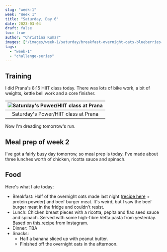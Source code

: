 ```yaml
---
slug: "week-1"
week: "Week 1"
title: "Saturday, Day 6"
date: 2023-03-04
draft: false
toc: true
author: "Christina Kumar"
images: ["/images/week-1/saturday/breakfast-overnight-oats-blueberries-hazelnut.jpg", "/images/week-1/saturday/breakfast-beef-burger.jpg", "/images/week-1/saturday/lunch-chicken-ricotta-spinach-pasta.jpg", "/images/week-1/saturday/breakfast-banana-peanut-butter.jpg"]
tags:
  - "week-1"
  - "challenge-series"
---
```


## Training
I did Prana's 8:15 HIIT class today. There was lots of bike work, a bit of weights, kettle bell work and a core finisher. 

|![Saturday's Power/HIIT class at Prana](/images/week-1/saturday/workout-hiit.jpg)|
|:-:|
|Saturday's Power/HIIT class at Prana|

Now I'm dreading tomorrow's run.

## Meal prep of week 2
I've got a fairly busy day tomorrow, so meal prep is today. I've made about three lunches worth of chicken, ricotta sauce and spinach.

## Food
Here's what I ate today:

- Breakfast: Half of the overnight oats made last night ([recipe here](https://feelgoodfoodie.net/recipe/overnight-oats/) + protein powder) and beef burger meat. It's weird, but I saw the beef burger meat in the fridge and couldn't resist.
- Lunch: Chicken breast pieces with a ricotta, pepita and flax seed sauce and spinach. Served with some high-fibre Vetta pasta from yesterday. Based on [this recipe](https://www.instagram.com/p/Clyr-ooprNU/?igshid=NDk5N2NlZjQ=) from Instagram.
- Dinner: TBA
- Snacks: 
  - Half a banana sliced up with peanut butter.
  - Finished off the overnight oats in the afternoon.